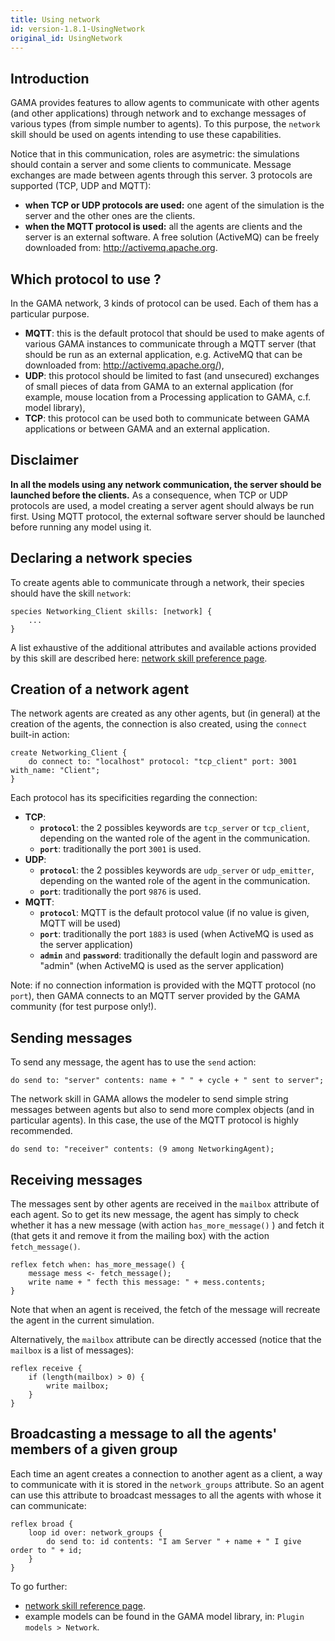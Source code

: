 ```yaml
---
title: Using network
id: version-1.8.1-UsingNetwork
original_id: UsingNetwork
---
```


[//]: # (keyword|concept_network)
[//]: # (startConcept|network)


## Introduction

GAMA provides features to allow agents to communicate with other agents (and other applications) through network and to exchange messages of various types (from simple number to agents). To this purpose, the `network` skill should be used on agents intending to use these capabilities.

Notice that in this communication, roles are asymetric: the simulations should contain a server and some clients to communicate. Message exchanges are made between agents through this server. 3 protocols are supported (TCP, UDP and MQTT):

* **when TCP or UDP protocols are used:** one agent of the simulation is the server and the other ones are the clients.
* **when the MQTT protocol is used:** all the agents are clients and the server is an external software. A free solution (ActiveMQ) can be freely downloaded from: http://activemq.apache.org.

## Which protocol to use ?

In the GAMA network, 3 kinds of protocol can be used. Each of them has a particular purpose.

* **MQTT**: this is the default protocol that should be used to make agents of various GAMA instances to communicate through a MQTT server (that should be run as an external application, e.g. ActiveMQ that can be downloaded from: http://activemq.apache.org/),
* **UDP**: this protocol should be limited to fast (and unsecured) exchanges of small pieces of data from GAMA to an external application (for example, mouse location from a Processing application to GAMA, c.f. model library),
* **TCP**: this protocol can be used both to communicate between GAMA applications or between GAMA and an external application.

## Disclaimer

**In all the models using any network communication, the server should be launched before the clients.**
As a consequence, when TCP or UDP protocols are used, a model creating a server agent should always be run first. Using MQTT protocol, the external software server should be launched before running any model using it.


## Declaring a network species

To create agents able to communicate through a network, their species should have the skill `network`:
```
species Networking_Client skills: [network] {
    ...
}
```

A list exhaustive of the additional attributes and available actions provided by this skill are described here:
[network skill preference page](https://github.com/gama-platform/gama/wiki/BuiltInSkills#network).


## Creation of a network agent

The network agents are created as any other agents, but (in general) at the creation of the agents, the connection is also created, using the `connect` built-in action:

```
create Networking_Client {
    do connect to: "localhost" protocol: "tcp_client" port: 3001 with_name: "Client";
}
```

Each protocol has its specificities regarding the connection:

* **TCP**: 
  * **`protocol`**: the 2 possibles keywords are `tcp_server` or `tcp_client`, depending on the wanted role of the agent in the communication.
  * **`port`**: traditionally the port `3001` is used.
* **UDP**: 
  * **`protocol`**: the 2 possibles keywords are `udp_server` or `udp_emitter`, depending on the wanted role of the agent in the communication.
  * **`port`**: traditionally the port `9876` is used.
* **MQTT**: 
  * **`protocol`**: MQTT is the default protocol value (if no value is given, MQTT will be used)
  * **`port`**: traditionally the port `1883` is used (when ActiveMQ is used as the server application)
  * **`admin`** and **`password`**: traditionally the default login and password are "admin" (when ActiveMQ is used as the server application)

Note: if no connection information is provided with the MQTT protocol (no `port`), then GAMA connects to an MQTT server provided by the GAMA community (for test purpose only!).

## Sending messages

To send any message, the agent has to use the `send` action:
```		
do send to: "server" contents: name + " " + cycle + " sent to server";
```

The network skill in GAMA allows the modeler to send simple string messages between agents but also to send more complex objects (and in particular agents). In this case, the use of the MQTT protocol is highly recommended.

```
do send to: "receiver" contents: (9 among NetworkingAgent);	
```

## Receiving messages

The messages sent by other agents are received in the `mailbox` attribute of each agent. So to get its new message, the agent has simply to check whether it has a new message (with action `has_more_message()` ) and fetch it (that gets it and remove it from the mailing box) with the action `fetch_message()`.
```
reflex fetch when: has_more_message() {	
    message mess <- fetch_message();
    write name + " fecth this message: " + mess.contents;	
}
```

Note that when an agent is received, the fetch of the message will recreate the agent in the current simulation.

Alternatively, the `mailbox` attribute can be directly accessed (notice that the `mailbox` is a list of messages):
```
reflex receive {  
    if (length(mailbox) > 0) {
        write mailbox;
    }
}
```


## Broadcasting a message to all the agents' members of a given group

Each time an agent creates a connection to another agent as a client, a way to communicate with it is stored in the `network_groups` attribute. 
So an agent can use this attribute to broadcast messages to all the agents with whose it can communicate: 
```
reflex broad {
    loop id over: network_groups {
        do send to: id contents: "I am Server " + name + " I give order to " + id;
    }
}
```

To go further:

* [network skill reference page](BuiltInSkills#network).
* example models can be found in the GAMA model library, in: `Plugin models > Network`.

